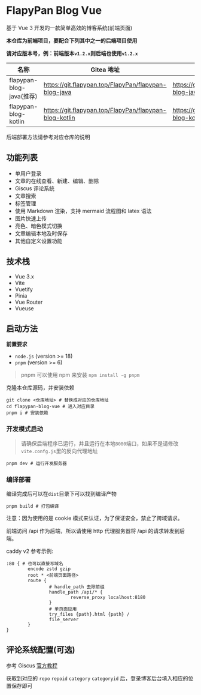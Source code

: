 # FlapyPan Blog Vue

基于 Vue 3 开发的一款简单高效的博客系统(前端页面)

**本仓库为前端项目，要配合下列其中之一的后端项目使用**

**请对应版本号，例：前端版本`v1.2.x`则后端也使用`v1.2.x`**

| 名称                     | Gitea 地址                                                 | Github 地址                                        |
|------------------------|----------------------------------------------------------|--------------------------------------------------|
| flapypan-blog-java(推荐) | <https://git.flapypan.top/FlapyPan/flapypan-blog-java>   | https://github.com/FlapyPan/flapypan-blog-java   |
| flapypan-blog-kotlin   | <https://git.flapypan.top/FlapyPan/flapypan-blog-kotlin> | https://github.com/FlapyPan/flapypan-blog-kotlin |

后端部署方法请参考对应仓库的说明

## 功能列表

- 单用户登录
- 文章的在线查看、新建、编辑、删除
- Giscus 评论系统
- 文章搜索
- 标签管理
- 使用 Markdown 渲染，支持 mermaid 流程图和 latex 语法
- 图片快速上传
- 亮色、暗色模式切换
- 文章编辑本地及时保存
- 其他自定义设置功能

## 技术栈

- Vue 3.x
- Vite
- Vuetify
- Pinia
- Vue Router
- Vueuse

## 启动方法

**前置要求**

- `node.js` (version >= 18)
- `pnpm` (version >= 6)

> pnpm 可以使用 npm 来安装 `npm install -g pnpm`

克隆本仓库源码，并安装依赖

```shell
git clone <仓库地址> # 替换成对应的仓库地址
cd flapypan-blog-vue # 进入对应目录
pnpm i # 安装依赖
```

### 开发模式启动

> 请确保后端程序已运行，并且运行在本地`8080`端口，如果不是请修改`vite.confg.js`里的反向代理地址

```shell
pnpm dev # 运行开发服务器
```

### 编译部署

编译完成后可以在`dist`目录下可以找到编译产物

```shell
pnpm build # 打包编译
```

注意：因为使用的是 cookie 模式来认证，为了保证安全，禁止了跨域请求。

前端访问 /api 作为后端，所以请使用 http 代理服务器将 /api 的请求转发到后端。

caddy v2 参考示例:

```text
:80 { # 也可以直接写域名
        encode zstd gzip
        root * <前端页面路径>
        route {
                # handle_path 去除前缀
                handle_path /api/* {
                        reverse_proxy localhost:8180
                }
                # 单页面应用
                try_files {path}.html {path} /
                file_server
        }
}
```

## 评论系统配置(可选)

参考 Giscus [官方教程](https://giscus.app/zh-CN)

获取到对应的 `repo` `repoid` `category` `categoryid` 后，登录博客后台填入相应的位置保存即可
